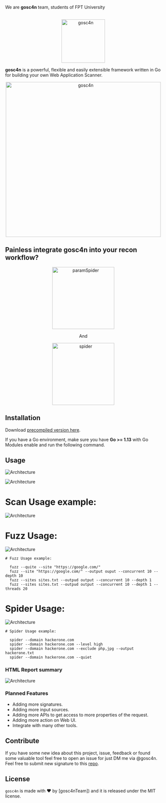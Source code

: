 We are **gosc4n** team, students of FPT University <br/> <br/>
<p align="center">
  <img alt="gosc4n" src="https://raw.githubusercontent.com/goSc4n/goSc4n/main/Logo_goSc4n.png" height="140"/>
  <p align="center">
  </p>
</p>

**gosc4n** is a powerful, flexible and easily extensible framework written in Go for building your own Web Application
Scanner.

<p align="center">
<img alt="gosc4n" src="https://raw.githubusercontent.com/goSc4n/goSc4n/main/Roadmap.png" height="500" />
</p>

## Painless integrate gosc4n into your recon workflow?

<p align="center">
  <img alt="paramSpider" src="https://raw.githubusercontent.com/devanshbatham/ParamSpider/master/static/banner.PNG" height="200" />
  <p align="center">And</p>
   <p align="center">
    <img alt="spider" src="https://scontent.fhan4-1.fna.fbcdn.net/v/t1.15752-9/175196435_290930165907949_2318285834563835922_n.png?_nc_cat=105&ccb=1-3&_nc_sid=ae9488&_nc_ohc=r1GVSK8ExJAAX_pu78L&_nc_ht=scontent.fhan4-1.fna&oh=ec093fec8acb5b4e7a533aed68e45ded&oe=60A764BD" width="200" />
  </p> 
</p>

## Installation

Download [precompiled version here](https://github.com/goSc4n/goSc4n/releases).

If you have a Go environment, make sure you have **Go >= 1.13** with Go Modules enable and run the following command.


## Usage
![Architecture](https://raw.githubusercontent.com/goSc4n/goSc4n/main/scanusage1.png)

![Architecture](https://raw.githubusercontent.com/goSc4n/goSc4n/main/scanusage2.PNG)

# Scan Usage example:
![Architecture](https://raw.githubusercontent.com/goSc4n/goSc4n/main/scanexample.PNG)


 
# Fuzz Usage:
![Architecture](https://raw.githubusercontent.com/goSc4n/goSc4n/main/fuzzusage.png)


```shell
# Fuzz Usage example:
  
  fuzz --quite --site "https://google.com/"
  fuzz --site "https://google.com/" --output ouput --concurrent 10 --depth 10
  fuzz --sites sites.txt --outpud output --concurrent 10 --depth 1
  fuzz --sites sites.txt --outpud output --concurrent 10 --depth 1 --threads 20
```
 
# Spider Usage:
![Architecture](https://raw.githubusercontent.com/goSc4n/goSc4n/main/spiderusage.png)


```shell
# Spider Usage example:
  
  spider --domain hackerone.com
  spider --domain hackerone.com --level high
  spider --domain hackerone.com --exclude php,jpg --output hackerone.txt
  spider --domain hackerone.com --quiet
```






### HTML Report summary

![Architecture](https://raw.githubusercontent.com/goSc4n/goSc4n/main/summary.png)



### Planned Features

* Adding more signatures.
* Adding more input sources.
* Adding more APIs to get access to more properties of the request.
* Adding more action on Web UI.
* Integrate with many other tools.

## Contribute

If you have some new idea about this project, issue, feedback or found some valuable tool feel free to open an issue for
just DM me via @gosc4n. Feel free to submit new signature to
this [repo](https://github.com/goSc4n/goSc4n/tree/main/base-signatures).





## License

`gosc4n` is made with ♥ by [gosc4nTeam]) and it is released under the MIT license.

